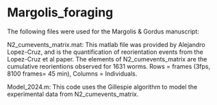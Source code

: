 # Margolis_foraging

The following files were used for the Margolis & Gordus manuscript:

N2_cumevents_matrix.mat: This matlab file was provided by Alejandro Lopez-Cruz, and is the quantification of reorientation events from the Lopez-Cruz et al paper. The elements of N2_cumevents_matrix are the cumulative reorientions observed for 1631 worms. Rows = frames (3fps, 8100 frames= 45 min), Columns = Individuals.

Model_2024.m: This code uses the Gillespie algorithm to model the experimental data from N2_cumevents_matrix.


